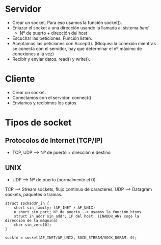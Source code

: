 
# Servidor

- Crear un socket. Para eso usamos la función socket().
- Enlazar el socket a una dirección usando la llamada al sistema *bind*.
  - Nº de puerto + dirección del host
- Escuchar las peticiones. Función listen.
- Aceptamos las peticiones con Accept(). (Bloquea la conexión mientras se conecta con el servidor, hay que determinar el nº máximo de conexiones a la vez)
- Recibir y enviar datos. read() y write().


# Cliente

- Crear un socket.
- Conectamos con el servidor. connect().
- Enviamos y recibimos los datos.


# Tipos de socket

## Protocolos de Internet (TCP/IP)
- TCP, UDP --> Nº de puerto + dirección e destino

## UNIX
- UDP --> Nº de puerto (normalmente el 0).


TCP --> Stream sockets, flujo continuo de caracteres.
UDP --> Datagram sockets, paquetes o tramas.

```
struct sockaddr_in {
	short sin_family; (AF_INET / AF_UNIX)
	u_short sin_port; Nº de puerto --> usamos la función htons
	struct in_addr sin_addr; IP del host  (INADDR_ANY coge la dirección de la máquina)
	char sin_zero[0];
}

sockfd = socket(AF_INET/AF_UNIX, SOCK_STREAM/SOCK_DGRAM, 0);
```
